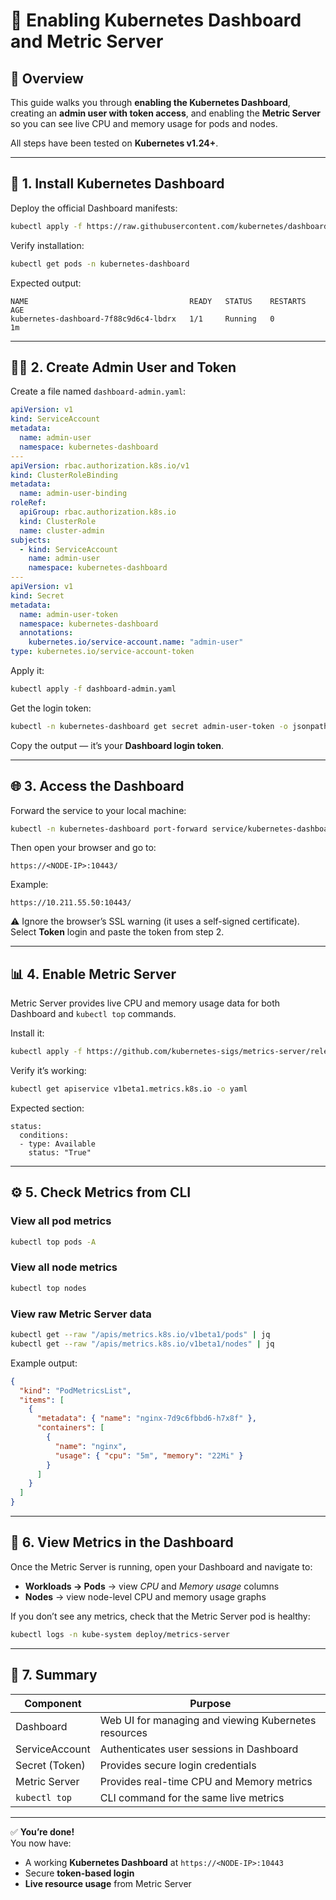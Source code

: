 # 🧭 Enabling Kubernetes Dashboard and Metric Server

## 📘 Overview

This guide walks you through **enabling the Kubernetes Dashboard**, creating an **admin user with token access**, and enabling the **Metric Server** so you can see live CPU and memory usage for pods and nodes.

All steps have been tested on **Kubernetes v1.24+**.

---

## 🚀 1. Install Kubernetes Dashboard

Deploy the official Dashboard manifests:

```bash
kubectl apply -f https://raw.githubusercontent.com/kubernetes/dashboard/v2.7.0/aio/deploy/recommended.yaml
```

Verify installation:

```bash
kubectl get pods -n kubernetes-dashboard
```

Expected output:

```
NAME                                    READY   STATUS    RESTARTS   AGE
kubernetes-dashboard-7f88c9d6c4-lbdrx   1/1     Running   0          1m
```

---

## 🧑‍💻 2. Create Admin User and Token

Create a file named `dashboard-admin.yaml`:

```yaml
apiVersion: v1
kind: ServiceAccount
metadata:
  name: admin-user
  namespace: kubernetes-dashboard
---
apiVersion: rbac.authorization.k8s.io/v1
kind: ClusterRoleBinding
metadata:
  name: admin-user-binding
roleRef:
  apiGroup: rbac.authorization.k8s.io
  kind: ClusterRole
  name: cluster-admin
subjects:
  - kind: ServiceAccount
    name: admin-user
    namespace: kubernetes-dashboard
---
apiVersion: v1
kind: Secret
metadata:
  name: admin-user-token
  namespace: kubernetes-dashboard
  annotations:
    kubernetes.io/service-account.name: "admin-user"
type: kubernetes.io/service-account-token
```

Apply it:

```bash
kubectl apply -f dashboard-admin.yaml
```

Get the login token:

```bash
kubectl -n kubernetes-dashboard get secret admin-user-token -o jsonpath="{.data.token}" | base64 --decode
```

Copy the output — it’s your **Dashboard login token**.

---

## 🌐 3. Access the Dashboard

Forward the service to your local machine:

```bash
kubectl -n kubernetes-dashboard port-forward service/kubernetes-dashboard 10443:443 --address 0.0.0.0
```

Then open your browser and go to:

```
https://<NODE-IP>:10443/
```

Example:

```
https://10.211.55.50:10443/
```

⚠️ Ignore the browser’s SSL warning (it uses a self-signed certificate).  
Select **Token** login and paste the token from step 2.

---

## 📊 4. Enable Metric Server

Metric Server provides live CPU and memory usage data for both Dashboard and `kubectl top` commands.

Install it:

```bash
kubectl apply -f https://github.com/kubernetes-sigs/metrics-server/releases/latest/download/components.yaml
```

Verify it’s working:

```bash
kubectl get apiservice v1beta1.metrics.k8s.io -o yaml
```

Expected section:

```
status:
  conditions:
  - type: Available
    status: "True"
```

---

## ⚙️ 5. Check Metrics from CLI

### View all pod metrics

```bash
kubectl top pods -A
```

### View all node metrics

```bash
kubectl top nodes
```

### View raw Metric Server data

```bash
kubectl get --raw "/apis/metrics.k8s.io/v1beta1/pods" | jq
kubectl get --raw "/apis/metrics.k8s.io/v1beta1/nodes" | jq
```

Example output:

```json
{
  "kind": "PodMetricsList",
  "items": [
    {
      "metadata": { "name": "nginx-7d9c6fbbd6-h7x8f" },
      "containers": [
        {
          "name": "nginx",
          "usage": { "cpu": "5m", "memory": "22Mi" }
        }
      ]
    }
  ]
}
```

---

## 🧭 6. View Metrics in the Dashboard

Once the Metric Server is running, open your Dashboard and navigate to:

- **Workloads → Pods** → view *CPU* and *Memory usage* columns  
- **Nodes** → view node-level CPU and memory usage graphs

If you don’t see any metrics, check that the Metric Server pod is healthy:

```bash
kubectl logs -n kube-system deploy/metrics-server
```

---

## 🧠 7. Summary

| Component | Purpose |
|------------|----------|
| Dashboard | Web UI for managing and viewing Kubernetes resources |
| ServiceAccount | Authenticates user sessions in Dashboard |
| Secret (Token) | Provides secure login credentials |
| Metric Server | Provides real-time CPU and Memory metrics |
| `kubectl top` | CLI command for the same live metrics |

---

✅ **You’re done!**  
You now have:
- A working **Kubernetes Dashboard** at `https://<NODE-IP>:10443`
- Secure **token-based login**
- **Live resource usage** from Metric Server


